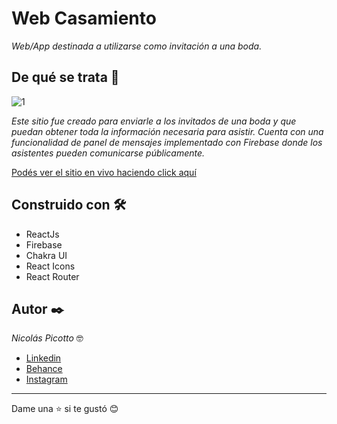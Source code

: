 # Web Casamiento

_Web/App destinada a utilizarse como invitación a una boda._

## De qué se trata 🚀

![1](https://mir-s3-cdn-cf.behance.net/project_modules/1400_opt_1/3d5e3b160725037.63b96600cbc33.jpg)

_Este sitio fue creado para enviarle a los invitados de una boda y que puedan obtener toda la información necesaria para asistir._
_Cuenta con una funcionalidad de panel de mensajes implementado con Firebase donde los asistentes pueden comunicarse públicamente._

[Podés ver el sitio en vivo haciendo click aquí](https://nicoyro.vercel.app/)

## Construido con 🛠️

- ReactJs
- Firebase
- Chakra UI
- React Icons
- React Router

## Autor ✒️

_Nicolás Picotto_ :nerd_face:

- [Linkedin](https://github.com/NicoPicotto)
- [Behance](https://www.behance.net/nicolaspicotto)
- [Instagram](https://www.instagram.com/npicotto)

---

Dame una :star: si te gustó 😊
